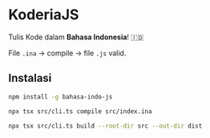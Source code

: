 # KoderiaJS

Tulis Kode dalam **Bahasa Indonesia**! 🇮🇩

File `.ina` → compile → file `.js` valid.

## Instalasi

```bash
npm install -g bahasa-indo-js

npx tsx src/cli.ts compile src/index.ina

npx tsx src/cli.ts build --root-dir src --out-dir dist

